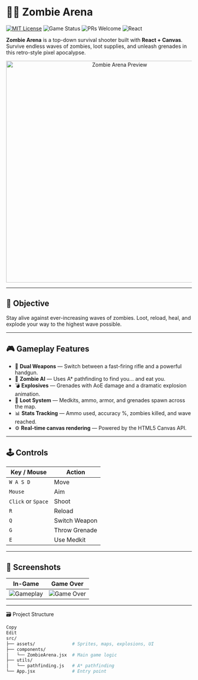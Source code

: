 # 🧟‍♂️ Zombie Arena

[![MIT License](https://img.shields.io/badge/license-MIT-blue.svg)](LICENSE)
![Game Status](https://img.shields.io/badge/status-playable-green)
![PRs Welcome](https://img.shields.io/badge/PRs-welcome-brightgreen.svg)
![React](https://img.shields.io/badge/built%20with-React-blue)

**Zombie Arena** is a top-down survival shooter built with **React + Canvas**. Survive endless waves of zombies, loot supplies, and unleash grenades in this retro-style pixel apocalypse.

<p align="center">
  <img src="preview.gif" alt="Zombie Arena Preview" width="600"/>
</p>

---

## 🎯 Objective

Stay alive against ever-increasing waves of zombies. Loot, reload, heal, and explode your way to the highest wave possible.

---

## 🎮 Gameplay Features

- 🔫 **Dual Weapons** — Switch between a fast-firing rifle and a powerful handgun.
- 🧟 **Zombie AI** — Uses A* pathfinding to find you... and eat you.
- 💣 **Explosives** — Grenades with AoE damage and a dramatic explosion animation.
- 💊 **Loot System** — Medkits, ammo, armor, and grenades spawn across the map.
- 📊 **Stats Tracking** — Ammo used, accuracy %, zombies killed, and wave reached.
- ⚙️ **Real-time canvas rendering** — Powered by the HTML5 Canvas API.

---

## 🕹️ Controls

| Key / Mouse      | Action                  |
|------------------|-------------------------|
| `W A S D`        | Move                    |
| `Mouse`          | Aim                     |
| `Click` or `Space` | Shoot                |
| `R`              | Reload                  |
| `Q`              | Switch Weapon           |
| `G`              | Throw Grenade           |
| `E`              | Use Medkit              |

---

## 📸 Screenshots


| In-Game | Game Over |
|--------|-----------|
| ![Gameplay](https://via.placeholder.com/400x250?text=Gameplay+Screenshot) | ![Game Over](https://via.placeholder.com/400x250?text=Game+Over+Screen) |

---

🗃️ Project Structure
```bash
Copy
Edit
src/
├── assets/              # Sprites, maps, explosions, UI
├── components/
│   └── ZombieArena.jsx  # Main game logic
├── utils/
│   └── pathfinding.js   # A* pathfinding
└── App.jsx              # Entry point




